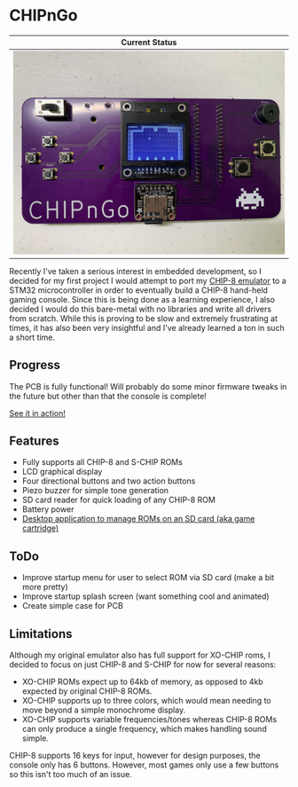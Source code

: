 # CHIPnGo
|Current Status|
|--------------|
|<img src = "/images/current_status.jpg?raw=true">|

Recently I've taken a serious interest in embedded development, so I decided for my first project I would attempt to port my [CHIP-8 emulator](https://github.com/kurtjd/jaxe) to a STM32 microcontroller in order to eventually build a CHIP-8 hand-held gaming console. Since this is being done as a learning experience, I also decided I would do this bare-metal with no libraries and write all drivers from scratch. While this is proving to be slow and extremely frustrating at times, it has also been very insightful and I've already learned a ton in such a short time.

## Progress
The PCB is fully functional! Will probably do some minor firmware tweaks in the future but other than that the console is complete!

[See it in action!](https://www.youtube.com/watch?v=ixTLp5M0RTQ)

## Features
- Fully supports all CHIP-8 and S-CHIP ROMs
- LCD graphical display
- Four directional buttons and two action buttons
- Piezo buzzer for simple tone generation
- SD card reader for quick loading of any CHIP-8 ROM
- Battery power
- [Desktop application to manage ROMs on an SD card (aka game cartridge)](tools/cartridge8/)

## ToDo
- Improve startup menu for user to select ROM via SD card (make a bit more pretty)
- Improve startup splash screen (want something cool and animated)
- Create simple case for PCB

## Limitations
Although my original emulator also has full support for XO-CHIP roms, I decided to focus on just CHIP-8 and S-CHIP for now for several reasons:
- XO-CHIP ROMs expect up to 64kb of memory, as opposed to 4kb expected by original CHIP-8 ROMs.
- XO-CHIP supports up to three colors, which would mean needing to move beyond a simple monochrome display.
- XO-CHIP supports variable frequencies/tones whereas CHIP-8 ROMs can only produce a single frequency, which makes handling sound simple.

CHIP-8 supports 16 keys for input, however for design purposes, the console only has 6 buttons.
However, most games only use a few buttons so this isn't too much of an issue.
